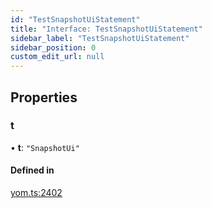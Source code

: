 ```yaml
---
id: "TestSnapshotUiStatement"
title: "Interface: TestSnapshotUiStatement"
sidebar_label: "TestSnapshotUiStatement"
sidebar_position: 0
custom_edit_url: null
---
```


## Properties

### t

• **t**: ``"SnapshotUi"``

#### Defined in

[yom.ts:2402](https://github.com/yolmio/boost/blob/964b449/src/yom.ts#L2402)
